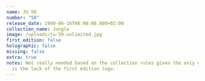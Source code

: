 ```yaml
---
name: JU 50
number: "50"
release_date: 1999-06-16T00:00:00.000+02:00
collection_name: Jungle
image: /uploads/ju-50-unlimited.jpg
first_edition: false
holographic: false
missing: false
extra: true
notes: Not really needed based on the collection rules given the only difference
  is the lack of the first edition logo.
---
```

